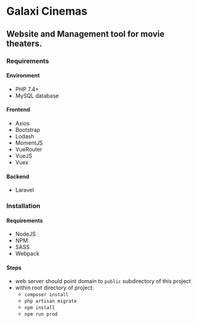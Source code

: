 # Galaxi Cinemas
## Website and Management tool for movie theaters.

### Requirements

#### Environment
- PHP 7.4+
- MySQL database

#### Frontend
- Axios
- Bootstrap
- Lodash
- MomentJS
- VueRouter
- VueJS
- Vuex

#### Backend
- Laravel

### Installation

#### Requirements
- NodeJS
- NPM
- SASS
- Webpack

#### Steps
- web server should point domain to `public` subdirectory of this project
- within root directory of project:
	- `composer install`
	- `php artisan migrate`
	- `npm install`
	- `npm run prod`
